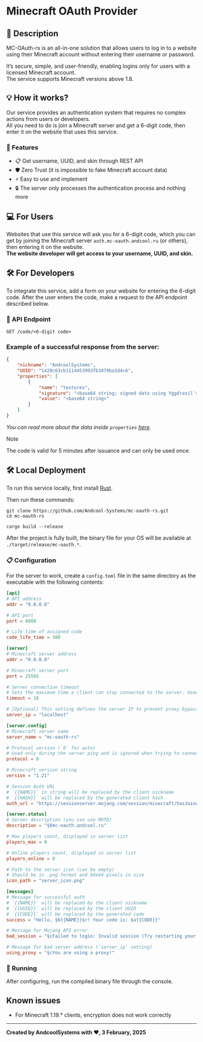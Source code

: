 # Minecraft OAuth Provider

## 🚀 Description
MC-OAuth-rs is an all-in-one solution that allows users to log in to a website using their Minecraft account without entering their username or password.  

It’s secure, simple, and user-friendly, enabling logins only for users with a licensed Minecraft account.  
The service supports Minecraft versions above 1.8.

## 💡 How it works?
Our service provides an authentication system that requires no complex actions from users or developers.  
All you need to do is join a Minecraft server and get a 6-digit code, then enter it on the website that uses this service.

### 🔑 Features
- 📋 Get username, UUID, and skin through REST API
- 🛡️ Zero Trust (it is impossible to fake Minecraft account data)
- ⚡ Easy to use and implement
- 🔒 The server only processes the authentication process and nothing more

## 💻 For Users
Websites that use this service will ask you for a 6-digit code, which you can get by joining the Minecraft server `auth.mc-oauth.andcool.ru` (or others), then entering it on the website.  
**The website developer will get access to your username, UUID, and skin.**

## 🛠️ For Developers
To integrate this service, add a form on your website for entering the 6-digit code. After the user enters the code, make a request to the API endpoint described below.

### 📡 API Endpoint
```
GET /code/<6-digit code>
```

### Example of a successful response from the server:
```json
{
    "nickname": "AndcoolSystems",
    "UUID": "1420c63cb1114453993fb3479ba1d4c6",
    "properties": [
        {
            "name": "textures",
            "signature": "<base64 string; signed data using Yggdrasil's private key>",
            "value": "<base64 string>"
        }
    ]
}
```
*You can read more about the data inside `properties` [here](https://minecraft.wiki/w/Mojang_API#Query_player's_skin_and_cape).*

> [!NOTE]
> The code is valid for 5 minutes after issuance and can only be used once.

## 🛠️ Local Deployment
To run this service locally, first install [Rust](https://www.rust-lang.org/tools/install).  

Then run these commands:
```shell
git clone https://github.com/Andcool-Systems/mc-oauth-rs.git
cd mc-oauth-rs

cargo build --release
```

After the project is fully built, the binary file for your OS will be available at `./target/release/mc-oauth.*`.

### 📋 Configuration
For the server to work, create a `config.toml` file in the same directory as the executable with the following contents:

```toml
[api]
# API address
addr = "0.0.0.0"

# API port
port = 8008

# Life time of assigned code
code_life_time = 300

[server]
# Minecraft server address
addr = "0.0.0.0"

# Minecraft server port
port = 25565

# Server connection timeout
# Sets the maximum time a client can stay connected to the server. Used to prevent idle or junk connections.
timeout = 10

# [Optional] This setting defines the server IP to prevent proxy bypass or spoofing.
server_ip = "localhost"

[server.config]
# Minecraft server name
server_name = "mc-oauth-rs"

# Protocol version (`0` for auto)
# Used only during the server ping and is ignored when trying to connect. If set to 0, the protocol version that the client uses will be applied.
protocol = 0

# Minecraft version string
version = "1.21"

# Session Auth URL  
# `{{NAME}}` in string will be replaced by the client nickname  
# `{{HASH}}` will be replaced by the generated client hash
auth_url = "https://sessionserver.mojang.com/session/minecraft/hasJoined?username={{NAME}}&serverId={{HASH}}"

[server.status]
# Server description (you can use MOTD)
description = "§6mc-oauth.andcool.ru"

# Max players count, displayed in server list
players_max = 0

# Online players count, displayed in server list
players_online = 0

# Path to the server icon (can be empty)
# Should be in .png format and 64x64 pixels in size
icon_path = "server_icon.png"

[messages]
# Message for successful auth  
# `{{NAME}}` will be replaced by the client nickname  
# `{{UUID}}` will be replaced by the client UUID  
# `{{CODE}}` will be replaced by the generated code
success = "Hello, §6{{NAME}}§r! Your code is: §a{{CODE}}"

# Message for Mojang API error
bad_session = "§cFailed to login: Invalid session (Try restarting your game and the launcher)"

# Message for bad server address (`server_ip` setting)
using_proxy = "§cYou are using a proxy!"
```


### 🚀 Running
After configuring, run the compiled binary file through the console.

## Known issues
- For Minecraft 1.19.* clients, encryption does not work correctly

---
**Created by AndcoolSystems with ❤, 3 February, 2025**
